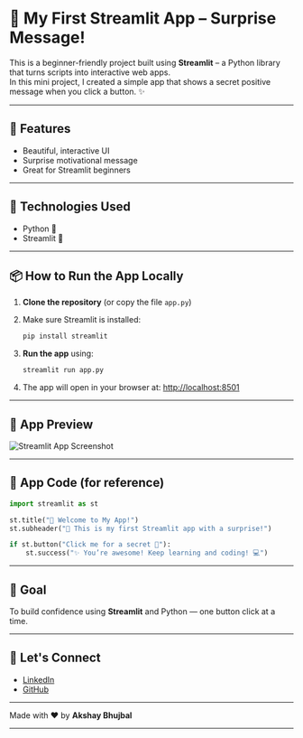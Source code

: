 
# 🎉 My First Streamlit App – Surprise Message!

This is a beginner-friendly project built using **Streamlit** – a Python library that turns scripts into interactive web apps.  
In this mini project, I created a simple app that shows a secret positive message when you click a button. ✨

---

## 🚀 Features

- Beautiful, interactive UI
- Surprise motivational message
- Great for Streamlit beginners

---

## 🧠 Technologies Used

- Python 🐍
- Streamlit 🎈

---

## 📦 How to Run the App Locally

1. **Clone the repository** (or copy the file `app.py`)
2. Make sure Streamlit is installed:
   ```bash
   pip install streamlit


3. **Run the app** using:

   ```bash
   streamlit run app.py
   

4. The app will open in your browser at: [http://localhost:8501](http://localhost:8501)

---

## 📸 App Preview

![Streamlit App Screenshot](https://streamlit.io/images/brand/streamlit-logo-secondary-colormark-darktext.png)

---

## 💬 App Code (for reference)

```python
import streamlit as st

st.title("🎉 Welcome to My App!")
st.subheader("🚀 This is my first Streamlit app with a surprise!")

if st.button("Click me for a secret 🤫"):
    st.success("✨ You’re awesome! Keep learning and coding! 💻")
```

---

## 🎯 Goal

To build confidence using **Streamlit** and Python — one button click at a time.

---

## 🤝 Let's Connect

* [LinkedIn](https://linkedin.com/in/akshay-1995-bhujbal)
* [GitHub](https://github.com/AkshayBhujbal1995)

---

Made with ❤️ by **Akshay Bhujbal**



---

